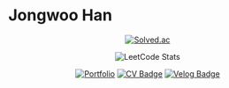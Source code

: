 # Jongwoo Han

<div align=center>

[![Solved.ac](http://mazassumnida.wtf/api/v2/generate_badge?boj=spiraline)](https://solved.ac/spiraline)

![LeetCode Stats](https://leetcode.card.workers.dev/?username=spiraline)
 
</div>
<div align=center>

[![Portfolio](https://img.shields.io/badge/Portfolio-88B04B?style=flat&logo=searxng&logoColor=white)](https://spiraline.github.io/assets/portfolio.pdf)
[![CV Badge](http://img.shields.io/badge/-CV-black?style=flat&logo=github&link=https://spiraline.github.io/)](https://spiraline.github.io/)
[![Velog Badge](https://img.shields.io/badge/velog-20C997?style=flat&logo=Velog&logoColor=white&link=https://velog.io/@spiraline)](https://velog.io/@spiraline)
  
</div>

